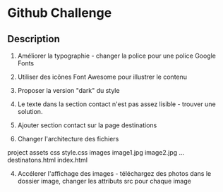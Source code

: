 # Github Challenge #

## Description ##


1. Améliorer la typographie - changer la police pour une police Google Fonts
2. Utiliser des icônes Font Awesome pour illustrer le contenu
3. Proposer la version "dark" du style

4. Le texte dans la section contact n'est pas assez lisible - trouver une solution.
5. Ajouter section contact sur la page destinations

6. Changer l'architecture des fichiers

project
   assets
      css
         style.css
      images
         image1.jpg
         image2.jpg
         ...
destinatons.html
index.html

4. Accélerer l'affichage des images - téléchargez des photos dans le dossier image, changer les attributs src pour chaque image
